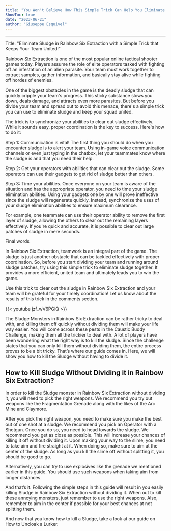```yaml
---
title: "You Won't Believe How This Simple Trick Can Help You Eliminate Sludge in Rainbow Six Extraction Without Dividing Your Team!"
ShowToc: true 
date: "2023-06-21"
author: "Giuseppe Esquivel"
---
```

*****
Title: "Eliminate Sludge in Rainbow Six Extraction with a Simple Trick that Keeps Your Team United!"

Rainbow Six Extraction is one of the most popular online tactical shooter games today. Players assume the role of elite operators tasked with fighting off an infestation of an alien parasite. Your team must work together to extract samples, gather information, and basically stay alive while fighting off hordes of enemies.

One of the biggest obstacles in the game is the deadly sludge that can quickly cripple your team's progress. This sticky substance slows you down, deals damage, and attracts even more parasites. But before you divide your team and spread out to avoid this menace, there's a simple trick you can use to eliminate sludge and keep your squad united.

The trick is to synchronize your abilities to clear out sludge effectively. While it sounds easy, proper coordination is the key to success. Here's how to do it:

Step 1: Communication is vital! The first thing you should do when you encounter sludge is to alert your team. Using in-game voice communication channels or even just typing in the chatbox, let your teammates know where the sludge is and that you need their help.

Step 2: Get your operators with abilities that can clear out the sludge. Some operators can use their gadgets to get rid of sludge better than others.

Step 3: Time your abilities. Once everyone on your team is aware of the situation and has the appropriate operator, you need to time your sludge elimination abilities. Using your gadgets one by one will prove ineffective since the sludge will regenerate quickly. Instead, synchronize the uses of your sludge elimination abilities to ensure maximum clearance.

For example, one teammate can use their operator ability to remove the first layer of sludge, allowing the others to clear out the remaining layers effectively. If you're quick and accurate, it is possible to clear out large patches of sludge in mere seconds.

Final words

In Rainbow Six Extraction, teamwork is an integral part of the game. The sludge is just another obstacle that can be tackled effectively with proper coordination. So, before you start dividing your team and running around sludge patches, try using this simple trick to eliminate sludge together. It provides a more efficient, united team and ultimately leads you to win the game.

Use this trick to clear out the sludge in Rainbow Six Extraction and your team will be grateful for your timely coordination! Let us know about the results of this trick in the comments section.

{{< youtube jzf_wV6PGiQ >}} 



The Sludge Monsters in Rainbow Six Extraction can be rather tricky to deal with, and killing them off quickly without dividing them will make your life way easier. You will come across these pests in the Caustic Buddy Challenge, making them all the trickier to deal with. A lot of players have been wondering what the right way is to kill the sludge. Since the challenge states that you can only kill them without dividing them, the entire process proves to be a bit tricky. That’s where our guide comes in. Here, we will show you how to kill the Sludge without having to divide it.
 
## How to Kill Sludge Without Dividing it in Rainbow Six Extraction?
 

 
In order to kill the Sludge monster in Rainbow Six Extraction without dividing it, you will need to pick the right weapons. We recommend you try out weapons like the Fragmentation Grenade along with the likes of the Arc Mine and Claymore.
 
After you pick the right weapon, you need to make sure you make the best out of one shot at a sludge. We recommend you pick an Operator with a Shotgun. Once you do so, you need to head towards the sludge. We recommend you get as close as possible. This will increase your chances of killing it off without dividing it. Upon making your way to the slime, you need to take aim and fire straight at it. When doing so, make sure to aim at the center of the sludge. As long as you kill the slime off without splitting it, you should be good to go.
 
Alternatively, you can try to use explosives like the grenade we mentioned earlier in this guide. You should use such weapons when taking aim from longer distances.
 
And that’s it. Following the simple steps in this guide will result in you easily killing Sludge in Rainbow Six Extraction without dividing it. When out to kill these annoying monsters, just remember to use the right weapons. Also, remember to aim in the center if possible for your best chances at not splitting them.
 
And now that you know how to kill a Sludge, take a look at our guide on How to Uncloak a Lurker.




